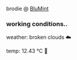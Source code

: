 brodie @ [BluMint](https://www.linkedin.com/company/blumint-io/)

<!--weather_start-->
### working conditions..

weather: broken clouds ☁️

temp: 12.43 °C 👕

<!--weather_end-->
